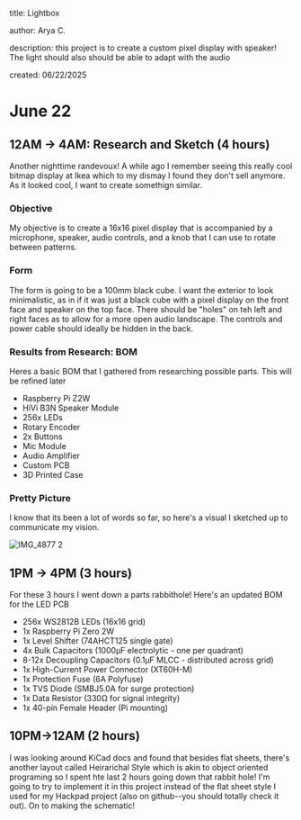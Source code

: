 title: Lightbox

author: Arya C. 

description: this project is to create a custom pixel display with speaker! The light should also should be able to adapt with the audio

created: 06/22/2025



# June 22

## 12AM -> 4AM: Research and Sketch (4 hours)

Another nighttime randevoux! A while ago I remember seeing this really cool bitmap display at Ikea which to my dismay I found they don't sell anymore. As it looked cool, I want to create somethign similar. 


### Objective

My objective is to create a 16x16 pixel display that is accompanied by a microphone, speaker, audio controls, and a knob that I can use to rotate between patterns. 

### Form

The form is going to be a 100mm black cube. I want the exterior to look minimalistic, as in if it was just a black cube with a pixel display on the front face and speaker on the top face. There should be "holes" on teh left and right faces as to allow for a more open audio landscape. The controls and power cable should ideally be hidden in the back. 


### Results from Research: BOM

Heres a basic BOM that I gathered from researching possible parts. This will be refined later

- Raspberry Pi Z2W
- HiVi B3N Speaker Module
- 256x LEDs
- Rotary Encoder
- 2x Buttons
- Mic Module
- Audio Amplifier
- Custom PCB
- 3D Printed Case


### Pretty Picture

I know that its been a lot of words so far, so here's a visual I sketched up to communicate my vision. 

![IMG_4877 2](https://github.com/user-attachments/assets/4e15a53c-c225-4a25-a675-7cb84f4d4f93)


## 1PM -> 4PM (3 hours)
For these 3 hours I went down a parts rabbithole! Here's an updated BOM for the LED PCB

- 256x WS2812B LEDs (16x16 grid)
- 1x Raspberry Pi Zero 2W
- 1x Level Shifter (74AHCT125 single gate)
- 4x Bulk Capacitors (1000µF electrolytic - one per quadrant)
- 8-12x Decoupling Capacitors (0.1µF MLCC - distributed across grid)
- 1x High-Current Power Connector (XT60H-M)
- 1x Protection Fuse (6A Polyfuse)
- 1x TVS Diode (SMBJ5.0A for surge protection)
- 1x Data Resistor (330Ω for signal integrity)
- 1x 40-pin Female Header (Pi mounting)

## 10PM->12AM (2 hours)
I was looking around KiCad docs and found that besides flat sheets, there's another layout called Heirarichal Style which is akin to object oriented programing so I spent hte last 2 hours going down that rabbit hole! I'm going to try to implement it in this project instead of the flat sheet style I used for my Hackpad project (also on github--you should totally check it out). On to making the schematic!



